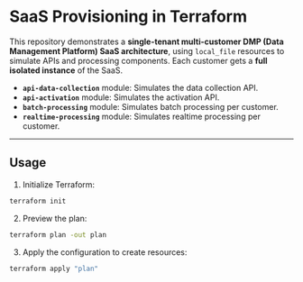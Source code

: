 # SaaS Provisioning in Terraform 

This repository demonstrates a **single-tenant multi-customer DMP (Data Management Platform) SaaS architecture**, using `local_file` resources to simulate APIs and processing components. Each customer gets a **full isolated instance** of the SaaS.

* **`api-data-collection`** module: Simulates the data collection API.
* **`api-activation`** module: Simulates the activation API.
* **`batch-processing`** module: Simulates batch processing per customer.
* **`realtime-processing`** module: Simulates realtime processing per customer.

---

## Usage

1. Initialize Terraform:

```bash
terraform init
```

2. Preview the plan:

```bash
terraform plan -out plan
```

3. Apply the configuration to create resources:

```bash
terraform apply "plan"
```
